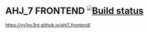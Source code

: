 # AHJ_7 FRONTEND [![Build status](https://ci.appveyor.com/api/projects/status/984j30i3j450jgus?svg=true)](https://ci.appveyor.com/project/VV1nc3nt/ahj7-frontend)

https://vv1nc3nt.github.io/ahj7_frontend/